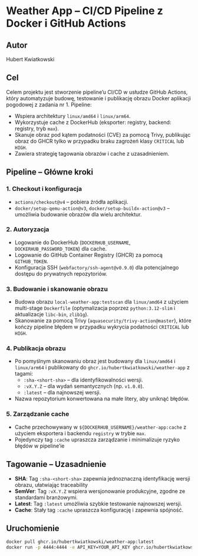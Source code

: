 # Weather App – CI/CD Pipeline z Docker i GitHub Actions

## Autor
Hubert Kwiatkowski

## Cel
Celem projektu jest stworzenie pipeline’u CI/CD w usłudze GitHub Actions, który automatyzuje budowę, testowanie i publikację obrazu Docker aplikacji pogodowej z zadania nr 1. Pipeline:
- Wspiera architektury `linux/amd64` i `linux/arm64`.
- Wykorzystuje cache z DockerHub (eksporter: registry, backend: registry, tryb `max`).
- Skanuje obraz pod kątem podatności (CVE) za pomocą Trivy, publikując obraz do GHCR tylko w przypadku braku zagrożeń klasy `CRITICAL` lub `HIGH`.
- Zawiera strategię tagowania obrazów i cache z uzasadnieniem.

## Pipeline – Główne kroki

### 1. Checkout i konfiguracja
- `actions/checkout@v4` – pobiera źródła aplikacji.
- `docker/setup-qemu-action@v3`, `docker/setup-buildx-action@v3` – umożliwia budowanie obrazów dla wielu architektur.

### 2. Autoryzacja
- Logowanie do DockerHub (`DOCKERHUB_USERNAME`, `DOCKERHUB_PASSWORD_TOKEN`) dla cache.
- Logowanie do GitHub Container Registry (GHCR) za pomocą `GITHUB_TOKEN`.
- Konfiguracja SSH (`webfactory/ssh-agent@v0.9.0`) dla potencjalnego dostępu do prywatnych repozytoriów.

### 3. Budowanie i skanowanie obrazu
- Budowa obrazu `local-weather-app:testscan` dla `linux/amd64` z użyciem multi-stage `Dockerfile` (optymalizacja poprzez `python:3.12-slim` i aktualizacje `libc-bin`, `zlib1g`).
- Skanowanie za pomocą Trivy (`aquasecurity/trivy-action@master`), które kończy pipeline błędem w przypadku wykrycia podatności `CRITICAL` lub `HIGH`.

### 4. Publikacja obrazu
- Po pomyślnym skanowaniu obraz jest budowany dla `linux/amd64` i `linux/arm64` i publikowany do `ghcr.io/hubertkwiatkowski/weather-app` z tagami:
  - `:sha-<short-sha>` – dla identyfikowalności wersji.
  - `:vX.Y.Z` – dla wydań semantycznych (np. `v1.0.0`).
  - `:latest` – dla najnowszej wersji.
- Nazwa repozytorium konwertowana na małe litery, aby uniknąć błędów.

### 5. Zarządzanie cache
- Cache przechowywany w `${DOCKERHUB_USERNAME}/weather-app:cache` z użyciem eksportera i backendu `registry` w trybie `max`.
- Pojedynczy tag `:cache` upraszcza zarządzanie i minimalizuje ryzyko błędów w pipeline’ie

## Tagowanie – Uzasadnienie
- **SHA**: Tag `:sha-<short-sha>` zapewnia jednoznaczną identyfikację wersji obrazu, ułatwiając traceability
- **SemVer**: Tag `:vX.Y.Z` wspiera wersjonowanie produkcyjne, zgodne ze standardami branżowymi.
- **Latest**: Tag `:latest` umożliwia szybkie testowanie najnowszej wersji.
- **Cache**: Stały tag `:cache` upraszcza konfigurację i zapewnia spójność.

## Uruchomienie
```bash
docker pull ghcr.io/hubertkwiatkowski/weather-app:latest
docker run -p 4444:4444 -e API_KEY=YOUR_API_KEY ghcr.io/hubertkwiatkowski/weather-app:latest
